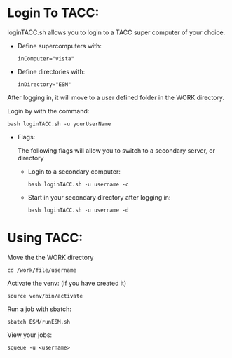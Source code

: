 # Login To TACC: 

loginTACC.sh allows you to login to a TACC super computer of your choice.

- Define supercomputers with:

      inComputer="vista"

- Define directories with:

      inDirectory="ESM"

After logging in, it will move to a user defined folder in the WORK directory.


Login by with the command: 

    bash loginTACC.sh -u yourUserName

- Flags:

  The following flags will allow you to switch to a secondary server, or directory

  - Login to a secondary computer:

        bash loginTACC.sh -u username -c

  - Start in your secondary directory after logging in:
  
        bash loginTACC.sh -u username -d

# Using TACC:

Move the the WORK directory

    cd /work/file/username

Activate the venv: (if you have created it)

    source venv/bin/activate

Run a job with sbatch:

    sbatch ESM/runESM.sh

View your jobs:

    squeue -u <username>
